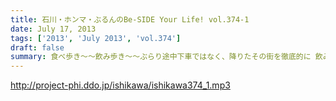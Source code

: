 ```yaml
---
title: 石川・ホンマ・ぶるんのBe-SIDE Your Life! vol.374-1
date: July 17, 2013
tags: ['2013', 'July 2013', 'vol.374']
draft: false
summary: 食べ歩き～～飲み歩き～～ぶらり途中下車ではなく、降りたその街を徹底的に 飲み歩く石川サン・・・しかし肝臓ハンパないなぁ・・・ＮＡＭＡＥ
---
```


http://project-phi.ddo.jp/ishikawa/ishikawa374_1.mp3